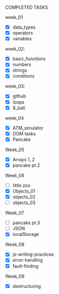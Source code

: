 COMPLETED TASKS

week_01

- [x] data_types
- [x] operators
- [x] variables

week_02:

- [x] basic_functions
- [x] numbers
- [x] strings
- [x] conditions

week_03:

- [x] github
- [x] loops
- [x] 8_ball

week_04

- [x] ATM_simulator
- [x] DOM tasks
- [x] Pancake

Week_05

- [x] Arrays 1, 2
- [x] pancake pt.2

Week_06

- [ ] little zoo
- [x] Objects_01
- [x] objects_02
- [ ] objects_03

Week_07

- [ ] pancake pt.3
- [ ] JSON
- [x] localStorage

Week_08

- [x] js-writing-practices
- [x] error-handling
- [x] fault-finding

Week_09

- [x] destructuring
